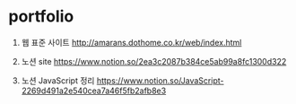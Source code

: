# portfolio 

1. 웹 표준 사이트
http://amarans.dothome.co.kr/web/index.html
2. 노션 site 
https://www.notion.so/2ea3c2087b384ce5ab99a8fc1300d322


3. 노션 JavaScript 정리
https://www.notion.so/JavaScript-2269d491a2e540cea7a46f5fb2afb8e3
